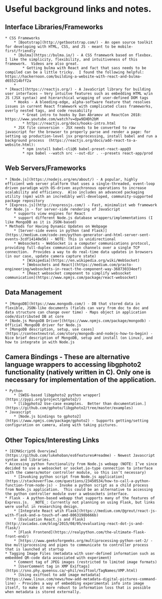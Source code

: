 # Useful background links and notes.

## Interface Libraries/Frameworks
    * CSS Frameworks
        * [Bootstrap](http://getbootstrap.com/) - An open source toolkit for developing with HTML, CSS, and JS - meant to be mobile-first/friendly
        * [Bulma](https://bulma.io/) - A CSS framework based on flexbox.  I like the simplicity, flexibility, and intuitiveness of this framework.  Videos are also great.
            * Getting bulma with React and fact that sass needs to be compiled can be a little tricky.  I found the following helpful: https://hackernoon.com/building-a-website-with-react-and-bulma-d655214bff2a
        * 
    * [React](https://reactjs.org/) - A JavaScript library for building user interfaces — Very intuitve features such as embedding HTML w/in JS (JSX syntax) and hierarchical wrapping of user-defined DOM tags
        * Hooks - A bleeding-edge, alpha-software feature that resolves issues in current React framework with complicated class frameworks, overly nested tags, and code reusability
            * Great intro to hooks by Dan Abramov at ReactCon 2018: https://www.youtube.com/watch?v=dpw9EHDh2bM
            * https://reactjs.org/docs/hooks-intro.html
        * JSX file conversion - JSX needs to be converted to raw javascript for the browser to properly parse and render a page: for setting up production-level jsx preprocessing, install babel and run a background process  (https://reactjs.org/docs/add-react-to-a-website.html):
            * npm install babel-cli@6 babel-preset-react-app@3
            * npx babel --watch src --out-dir . --presets react-app/prod
## Web Servers/Frameworks
    * [Node.js](https://nodejs.org/en/about/) - A popular, highly efficient web server platform that uses a single-threaded, event-loop driven paradigm with OS-driven asychronous operations to increase scalability and efficiency.  Also includes an advanced packaging utility (npm) with an incredibly well-developed, community-supported package repository
    * [Express.js](http://expressjs.com/) - Fast, minimalist web framework for Node.js - for server-side rendering of JavaScript
        * supports view engines for React
        * support different Node.js database wrappers/implementations (I like MongoDB as it is JSON-based)
    * Methods for Having Dynamic Updates on Webpage
        * [Server-side evens in python (and Flask)](https://medium.com/code-zen/python-generator-and-html-server-sent-events-3cdf14140e56) - NOTE: This is unidirectional
        * Websockets - WebSocket is a computer communications protocol, providing full-duplex communication channels over a single TCP connection.  Provides a way to do real-time data updates in browsers (in our case, update camera capture state)
            * [Wikipedia](https://en.wikipedia.org/wiki/WebSocket)
            * [Websockets and React](https://medium.com/practo-engineering/websockets-in-react-the-component-way-368730334eef)
            * [React websocket component to simplify websocket communication](https://www.npmjs.com/package/react-websocket)
## Data Management
    * [MongoDB](https://www.mongodb.com/) - DB that stored data in flexible, JSON-like documents (fields can vary from doc to doc and data structure can change over time) - Maps object in application code/distributed DB at core
    * [Node.js MongoDB Driver](https://www.npmjs.com/package/mongodb) - Official MongoDB driver for Node.js
    * [MongoDB description, setup, use cases](https://contextneutral.com/story/mongodb-and-nodejs-how-to-begin) - Nice brief description of MongoDB, setup and install (on Linux), and how to integrate in with Node.js
## Camera Bindings - These are alternative language wrappers to accessing libgphoto2 functionality (natively written in C).  Only one is necessary for implementation of the application.
    * Python 
        * [SWIG-based libgphoto2 python wrapper](https://pypi.org/project/gphoto2/)
        * [libgphoto2 Use-case examples.  Better than documentation.](https://github.com/gphoto/libgphoto2/tree/master/examples)
    * Javascript
        * [Node.js bindings to gphoto2](https://www.npmjs.com/package/gphoto2) - Supports getting/setting configuration on camera, along with taking pictures.
## Other Topics/Interesting Links
    * [ECMAScript6 Overview](https://github.com/lukehoban/es6features#readme) - Newest Javascript syntax and libraries.
    * Accessing python functionality from Node.js webapp (NOTE: I’ve since decided to use a websocket or socket.io-type connection to interface with the camera/motor controller module, so this isn’t necessary)
        * [Invoking python script from Node.js application](https://stackoverflow.com/questions/23450534/how-to-call-a-python-function-from-node-js) - Invoke a python script as a child process from Node.js application.  This could be an alternative to accessing the python controller module over a websockets interface.
    * Flask - A python-based webapp that supports many of the features of Express.js.  _NOTE_: Currently not planning on using Flask, but links were useful in researching design.
        * [Integrate React wtih Flask](https://medium.com/@greut/react-js-with-flask-and-a-touch-of-amd-8063198b666b)
        * [Evaluation React.js and Flask](http://aviadas.com/blog/2015/08/05/evaluating-react-dot-js-and-flask/)
        * [Flask Frontend](https://realpython.com/the-ultimate-flask-front-end/)
        * [https://www.geeksforgeeks.org/multiprocessing-python-set-2/ - Use multiprocessing and pipes to communicate to controller process that is launched at startup
    * Tagging Image Files (metadata with user-defined information such as embedded QR-code data associated with experiment)
        * Comment tag of JPEG images (restricted to limited image formats)
        * [UserComment tag in XMP Exiftags](https://sno.phy.queensu.ca/~phil/exiftool/TagNames/XMP.html)
        * [Using exiftool to add image metadata](https://www.linux.com/news/how-add-metadata-digital-pictures-command-line) - Provides a way of embedding experimental info into image itself, to make it more robust to information loss that is possible when metadata is stored externally.
